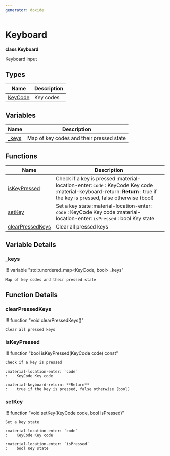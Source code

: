 ```yaml
---
generator: doxide
---
```



# Keyboard

**class Keyboard**

Keyboard input


## Types

| Name | Description |
| ---- | ----------- |
| [KeyCode](Keyboard/KeyCode.md) | Key codes  |

## Variables

| Name | Description |
| ---- | ----------- |
| [_keys](#_keys) | Map of key codes and their pressed state  |

## Functions

| Name | Description |
| ---- | ----------- |
| [isKeyPressed](#isKeyPressed) | Check if a key is pressed :material-location-enter: `code` :    KeyCode Key code :material-keyboard-return: **Return** :    true if the key is pressed, false otherwise (bool)  |
| [setKey](#setKey) | Set a key state :material-location-enter: `code` :    KeyCode Key code :material-location-enter: `isPressed` :    bool Key state  |
| [clearPressedKeys](#clearPressedKeys) | Clear all pressed keys  |

## Variable Details

### _keys<a name="_keys"></a>

!!! variable "std::unordered_map&lt;KeyCode, bool&gt; _keys"

    Map of key codes and their pressed state
    

## Function Details

### clearPressedKeys<a name="clearPressedKeys"></a>
!!! function "void clearPressedKeys()"

    Clear all pressed keys
    

### isKeyPressed<a name="isKeyPressed"></a>
!!! function "bool isKeyPressed(KeyCode code) const"

    Check if a key is pressed
    
    :material-location-enter: `code`
    :    KeyCode Key code
        
    :material-keyboard-return: **Return**
    :    true if the key is pressed, false otherwise (bool)
    

### setKey<a name="setKey"></a>
!!! function "void setKey(KeyCode code, bool isPressed)"

    Set a key state
        
    :material-location-enter: `code`
    :    KeyCode Key code
        
    :material-location-enter: `isPressed`
    :    bool Key state
    


